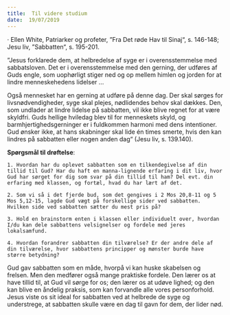 ```yaml
---
title:  Til videre studium
date:  19/07/2019
---
```


· Ellen White, Patriarker og profeter, ”Fra Det røde Hav til Sinaj“, s. 146-148; Jesu liv, ”Sabbatten“, s. 195-201.

”Jesus forklarede dem, at helbredelse af syge er i overensstemmelse med sabbatsloven. Det er i overensstemmelse med den gerning, der udføres af Guds engle, som uophørligt stiger ned og op mellem himlen og jorden for at lindre menneskehedens lidelser …

Også mennesket har en gerning at udføre på denne dag. Der skal sørges for livsnødvendigheder, syge skal plejes, nødlidendes behov skal dækkes. Den, som undlader at lindre lidelse på sabbatten, vil ikke blive regnet for at være skyldfri. Guds hellige hviledag blev til for menneskets skyld, og barmhjertighedsgerninger er i fuldkommen harmoni med dens intentioner. Gud ønsker ikke, at hans skabninger skal lide én times smerte, hvis den kan lindres på sabbatten eller nogen anden dag“ (Jesu liv, s. 139.140).

**Spørgsmål til drøftelse**:

`1.	Hvordan har du oplevet sabbatten som en tilkendegivelse af din tillid til Gud? Har du haft en manna-lignende erfaring i dit liv, hvor Gud har sørget for dig som svar på din tillid til ham? Del evt. din erfaring med klassen, og fortæl, hvad du har lært af det.`

`2.	Som vi så i det fjerde bud, som det gengives i 2 Mos 20,8-11 og 5 Mos 5,12-15, lagde Gud vægt på forskellige sider ved sabbatten. Hvilken side ved sabbatten sætter du mest pris på?`

`3.	Hold en brainstorm enten i klassen eller individuelt over, hvordan I/du kan dele sabbattens velsignelser og fordele med jeres lokalsamfund.`

`4.	Hvordan forandrer sabbatten din tilværelse? Er der andre dele af din tilværelse, hvor sabbattens principper og mønster burde have større betydning?`

Gud gav sabbatten som en måde, hvorpå vi kan huske skabelsen og frelsen. Men den medfører også mange praktiske fordele. Den lærer os at have tillid til, at Gud vil sørge for os; den lærer os at udøve lighed; og den kan blive en åndelig praksis, som kan forvandle alle vores personforhold. Jesus viste os sit ideal for sabbatten ved at helbrede de syge og understrege, at sabbatten skulle være en dag til gavn for dem, der lider nød.